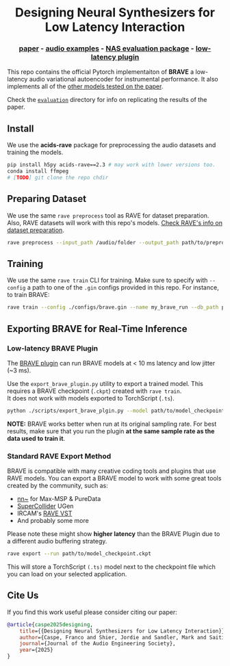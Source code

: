 <h1 align="center">Designing Neural Synthesizers for Low Latency Interaction</h1>
<div align="center">
<h3>
    <a href="http://insert_link_here" target="_blank">paper</a> - <a href="https://fcaspe.github.io/brave" target="_blank">audio examples</a> - <a href="https://github.com/jorshi/nas-eval" target="_blank">NAS evaluation package</a> - <a href="https://fcaspe.github.io/braveplugin" target="_blank">low-latency plugin</a>
</h3>

</div>


This repo contains the official Pytorch implementaiton of **BRAVE** a low-latency audio variational autoencoder for instrumental performance. It also implements all of the [other models tested on the paper](https://github.com/fcaspe/BRAVE/tree/main/configs).

Check the [`evaluation`](https://github.com/fcaspe/BRAVE/tree/main/evaluation) directory for info on replicating the results of the paper.


## Install

We use the **acids-rave** package for preprocessing the audio datasets and training the models.

```bash
pip install h5py acids-rave==2.3 # may work with lower versions too.
conda install ffmpeg
# [TODO] git clone the repo chdir
```

## Preparing Dataset

We use the same `rave preprocess` tool as RAVE for dataset preparation. Also, RAVE datasets will work with this repo's models. [Check RAVE's info on dataset preparation](https://github.com/acids-ircam/RAVE?tab=readme-ov-file#dataset-preparation).

```bash
rave preprocess --input_path /audio/folder --output_path path/to/preprocessed/dataset/ --channels X
```

## Training

We use the same `rave train` CLI for training. Make sure to specify with `--config` a path to one of the `.gin` configs provided in this repo. For instance, to train BRAVE:

```bash
rave train --config ./configs/brave.gin --name my_brave_run --db_path path/to/preprocessed/dataset/
```

## Exporting BRAVE for Real-Time Inference

### Low-latency BRAVE Plugin

The [BRAVE plugin](https://fcaspe.github.io/braveplugin) can run BRAVE models at < 10 ms latency and low jitter (~3 ms).

Use the `export_brave_plugin.py` utility to export a trained model. This requires a BRAVE checkpoint (`.ckpt`) created with `rave train`.  
It does not work with models exported to TorchScript (`.ts`).

```bash
python ./scripts/export_brave_plgin.py --model path/to/model_checkpoint.ckpt --output_path ./exported_model.h5
```
**NOTE:** BRAVE works better when run at its original sampling rate. For best results, make sure that you run the plugin **at the same sample rate as the data used to train it**.

### Standard RAVE Export Method

BRAVE is compatible with many creative coding tools and plugins that use RAVE models. You can export a BRAVE model to work with some great tools created by the community, such as:

 - [nn~](https://github.com/acids-ircam/nn_tilde) for Max-MSP & PureData
 - [SuperCollider](https://github.com/victor-shepardson/rave-supercollider) UGen
 - IRCAM's [RAVE VST](https://forum.ircam.fr/projects/detail/rave-vst/)
 - And probably some more

Please note these might show **higher latency** than the BRAVE Plugin due to a different audio buffering strategy.
 ```bash
rave export --run path/to/model_checkpoint.ckpt
```
This will store a TorchScript `(.ts)` model next to the checkpoint file which you can load on your selected application.

## Cite Us

If you find this work useful please consider citing our paper:

```bibtex
@article{caspe2025designing,
    title={{Designing Neural Synthesizers for Low Latency Interaction}},
    author={Caspe, Franco and Shier, Jordie and Sandler, Mark and Saitis, Charis and McPherson, Andrew},
    journal={Journal of the Audio Engineering Society},
    year={2025}
}
```